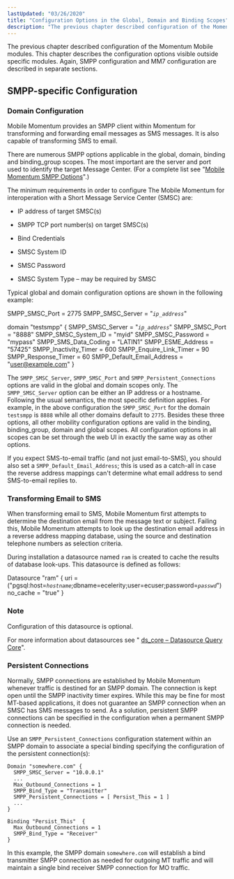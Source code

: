 ```yaml
---
lastUpdated: "03/26/2020"
title: "Configuration Options in the Global, Domain and Binding Scopes"
description: "The previous chapter described configuration of the Momentum Mobile modules This chapter describes the configuration options visible outside specific modules Again SMPP configuration and MM 7 configuration are described in separate sections Mobile Momentum provides an SMPP client within Momentum for transforming and forwarding email messages as SMS messages It..."
---
```



The previous chapter described configuration of the Momentum Mobile modules. This chapter describes the configuration options visible outside specific modules. Again, SMPP configuration and MM7 configuration are described in separate sections.

## <a name="quickmob.smpp.specific"></a> SMPP-specific Configuration

### <a name="quickmob.config.domain"></a> Domain Configuration

Mobile Momentum provides an SMPP client within Momentum for transforming and forwarding email messages as SMS messages. It is also capable of transforming SMS to email.

There are numerous SMPP options applicable in the global, domain, binding and binding_group scopes. The most important are the server and port used to identify the target Message Center. (For a complete list see "[Mobile Momentum SMPP Options](/momentum/mobile/mobile-reference/mobility-smpp-options)".)

The minimum requirements in order to configure The Mobile Momentum for interoperation with a Short Message Service Center (SMSC) are:

*   IP address of target SMSC(s)

*   SMPP TCP port number(s) on target SMSC(s)

*   Bind Credentials

*   SMSC System ID

*   SMSC Password

*   SMSC System Type – may be required by SMSC

Typical global and domain configuration options are shown in the following example:

<a name="mobility.domain.configuration"></a> 


SMPP_SMSC_Port = 2775
SMPP_SMSC_Server = "*`ip_address`*"

domain "testsmpp" {
  SMPP_SMSC_Server  = "*`ip_address`*"
  SMPP_SMSC_Port = "8888"
  SMPP_SMSC_System_ID = "myid"
  SMPP_SMSC_Password = "mypass"
  SMPP_SMS_Data_Coding = "LATIN1"
  SMPP_ESME_Address = "57425"
  SMPP_Inactivity_Timer = 600
  SMPP_Enquire_Link_Timer = 90
  SMPP_Response_Timer = 60
  SMPP_Default_Email_Address = "user@example.com"
}

The `SMPP_SMSC_Server`, `SMPP_SMSC_Port` and `SMPP_Persistent_Connections` options are valid in the global and domain scopes only. The `SMPP_SMSC_Server` option can be either an IP address or a hostname. Following the usual semantics, the most specific definition applies. For example, in the above configuration the `SMPP_SMSC_Port` for the domain `testsmpp` is `8888` while all other domains default to `2775`. Besides these three options, all other mobility configuration options are valid in the binding, binding_group, domain and global scopes. All configuration options in all scopes can be set through the web UI in exactly the same way as other options.

If you expect SMS-to-email traffic (and not just email-to-SMS), you should also set a `SMPP_Default_Email_Address`; this is used as a catch-all in case the reverse address mappings can't determine what email address to send SMS-to-email replies to.

### <a name="quickmob.ram.ds"></a> Transforming Email to SMS

When transforming email to SMS, Mobile Momentum first attempts to determine the destination email from the message text or subject. Failing this, Mobile Momentum attempts to look up the destination email address in a reverse address mapping database, using the source and destination telephone numbers as selection criteria.

During installation a datasource named `ram` is created to cache the results of database look-ups. This datasource is defined as follows:

<a name="quickmob.example.ram.ds"></a> 


Datasource "ram" {
  uri =
  ("pgsql:host=*`hostname`*;dbname=ecelerity;user=ecuser;password=*`passwd`*")
  no_cache = "true"
}

### Note

Configuration of this datasource is optional.

For more information about datasources see " [ds_core – Datasource Query Core](/momentum/3/3-reference/3-reference-modules-ds-core)".

### <a name="quickmob.persistent.connections"></a> Persistent Connections

Normally, SMPP connections are established by Mobile Momentum whenever traffic is destined for an SMPP domain. The connection is kept open until the SMPP inactivity timer expires. While this may be fine for most MT-based applications, it does not guarantee an SMPP connection when an SMSC has SMS messages to send. As a solution, persistent SMPP connections can be specified in the configuration when a permanent SMPP connection is needed.

Use an `SMPP_Persistent_Connections` configuration statement within an SMPP domain to associate a special binding specifying the configuration of the persistent connection(s):

<a name="quickmob.example.smpp_persistent"></a> 


```
Domain "somewhere.com" {
  SMPP_SMSC_Server = "10.0.0.1"
  ...
  Max_Outbound_Connections = 1
  SMPP_Bind_Type = "Transmitter"
  SMPP_Persistent_Connections = [ Persist_This = 1 ]
  ...
}

Binding "Persist_This"  {
  Max_Outbound_Connections = 1
  SMPP_Bind_Type = "Receiver"
}
```

In this example, the SMPP domain `somewhere.com` will establish a bind transmitter SMPP connection as needed for outgoing MT traffic and will maintain a single bind receiver SMPP connection for MO traffic.